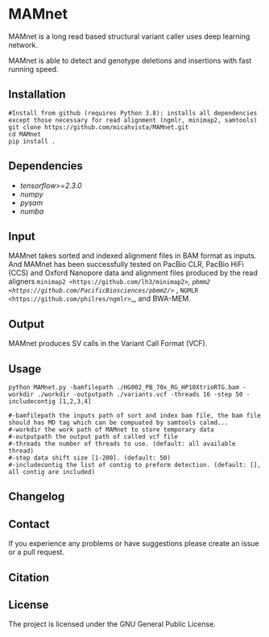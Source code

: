 # MAMnet
MAMnet is a long read based structural variant caller uses deep learning network.

MAMnet is able to detect and genotype deletions and insertions with fast running speed.


Installation
------------

    #Install from github (requires Python 3.8): installs all dependencies except those necessary for read alignment (ngmlr, minimap2, samtools)
    git clone https://github.com/micahvista/MAMnet.git
    cd MAMnet
    pip install .

Dependencies
------------
- *tensorflow>=2.3.0* 
- *numpy* 
- *pysam* 
- *numba*



Input
-----

MAMnet takes sorted and indexed alignment files in BAM format as inputs. And MAMnet has been successfully tested on PacBio CLR, PacBio HiFi (CCS) and Oxford Nanopore data and alignment files produced by the read aligners `minimap2 <https://github.com/lh3/minimap2>`_, `pbmm2 <https://github.com/PacificBiosciences/pbmm2/>`_ , `NGMLR <https://github.com/philres/ngmlr>`_, and BWA-MEM.

Output
------

MAMnet produces SV calls in the Variant Call Format (VCF).

Usage
----------------------
    python MAMnet.py -bamfilepath ./HG002_PB_70x_RG_HP10XtrioRTG.bam -workdir ./workdir -outputpath ./variants.vcf -threads 16 -step 50 -includecontig [1,2,3,4]
    
    #-bamfilepath the inputs path of sort and index bam file, the bam file should has MD tag which can be compuated by samtools calmd...
    #-workdir the work path of MAMnet to store temporary data
    #-outputpath the output path of called vcf file
    #-threads the number of threads to use. (default: all available thread)
    #-step data shift size [1-200]. (default: 50)
    #-includecontig the list of contig to preform detection. (default: [], all contig are included)


Changelog
---------


Contact
-------

If you experience any problems or have suggestions please create an issue or a pull request.

Citation
---------


License
-------

The project is licensed under the GNU General Public License.
